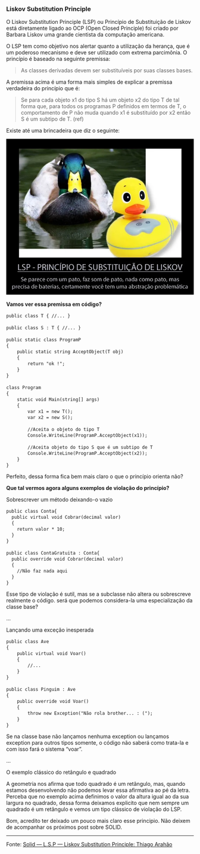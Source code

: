 ### Liskov Substitution Principle

O Liskov Substitution Principle (LSP) ou Princípio de Substituição de Liskov está diretamente ligado ao OCP (Open Closed Principle) foi criado por Barbara Liskov uma grande cientista da computação americana.

O LSP tem como objetivo nos alertar quanto a utilização da herança, que é um poderoso mecanismo e deve ser utilizado com extrema parcimônia. O princípio é baseado na seguinte premissa:

>As classes derivadas devem ser substituíveis por suas classes bases.

A premissa acima é uma forma mais simples de explicar a premissa verdadeira do princípio que é:

> Se para cada objeto x1 do tipo S há um objeto x2 do tipo T de tal forma que, para todos os programas P definidos em termos de T, o comportamento de P não muda quando x1 é substituído por x2 então S é um subtipo de T. (ref)

Existe até uma brincadeira que diz o seguinte:

![Pato LSP](./images/patolsp.png)

**Vamos ver essa premissa em código?**

~~~
public class T { //... }

public class S : T { //... }

public static class ProgramP
{
    public static string AcceptObject(T obj)
    {
        return "ok !";
    }        
}

class Program
{
    static void Main(string[] args)
    {
        var x1 = new T();
        var x2 = new S();
        
        //Aceita o objeto do tipo T
        Console.WriteLine(ProgramP.AcceptObject(x1));
        
        //Aceita objeto do tipo S que é um subtipo de T
        Console.WriteLine(ProgramP.AcceptObject(x2));
    }
}
~~~

Perfeito, dessa forma fica bem mais claro o que o princípio orienta não?

**Que tal vermos agora alguns exemplos de violação do princípio?**

Sobrescrever um método deixando-o vazio

~~~
public class Conta{
  public virtual void Cobrar(decimal valor)
  {
    return valor * 10;
  }
}

public class ContaGratuita : Conta{
  public override void Cobrar(decimal valor)
  {
    //Não faz nada aqui 
  }
}
~~~

Esse tipo de violação é sutil, mas se a subclasse não altera ou sobrescreve realmente o código. será que podemos considera-la uma especialização da classe base?

...

Lançando uma exceção inesperada

~~~
public class Ave
{
    public virtual void Voar()
    {
        //...
    }
}

public class Pinguim : Ave
{
    public override void Voar()
    {
        throw new Exception("Não rola brother... : (");
    }
}
~~~

Se na classe base não lançamos nenhuma exception ou lançamos exception para outros tipos somente, o código não saberá como trata-la e com isso fará o sistema “voar”.

...

O exemplo clássico do retângulo e quadrado

A geometria nos afirma que todo quadrado é um retângulo, mas, quando estamos desenvolvendo não podemos levar essa afirmativa ao pé da letra. Perceba que no exemplo acima definimos o valor da altura igual ao da sua largura no quadrado, dessa forma deixamos explicito que nem sempre um quadrado é um retângulo e vemos um tipo clássico de violação do LSP.

Bom, acredito ter deixado um pouco mais claro esse principio. Não deixem de acompanhar os próximos post sobre SOLID.

---

Fonte: [Solid — L.S.P — Liskov Substitution Principle: Thiago Arahão](https://medium.com/@tbaragao/solid-l-s-p-liskov-substitution-principle-3a31c3a7b49e)